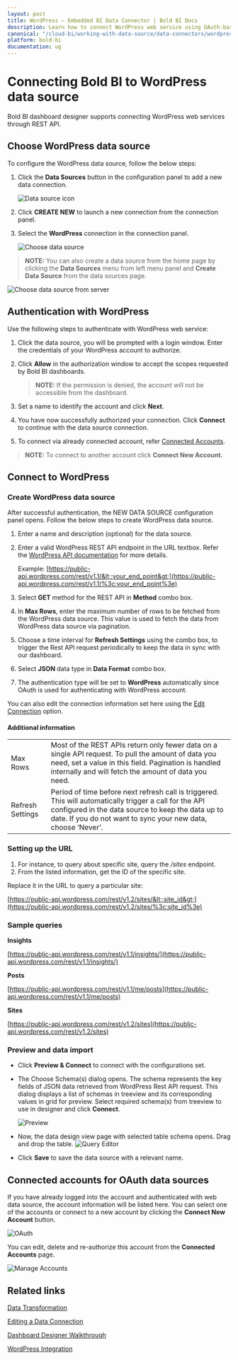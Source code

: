 ```yaml
---
layout: post
title: WordPress – Embedded BI Data Connector | Bold BI Docs
description: Learn how to connect WordPress web service using OAuth-based authentication through REST API endpoint with Bold BI Embedded.
canonical: "/cloud-bi/working-with-data-source/data-connectors/wordpress/"
platform: bold-bi
documentation: ug
---
```


# Connecting Bold BI to WordPress data source
Bold BI dashboard designer supports connecting WordPress web services through REST API. 

## Choose WordPress data source
To configure the WordPress data source, follow the below steps:
1. Click the **Data Sources** button in the configuration panel to add a new data connection.

   ![Data source icon](/static/assets/embedded/working-with-datasource/data-connectors/images/common/DataSourcesIcon.png)

2. Click **CREATE NEW** to launch a new connection from the connection panel.
3. Select the **WordPress** connection in the connection panel.

   ![Choose data source](/static/assets/embedded/working-with-datasource/data-connectors/images/WordPress/ChooseDS.png)

> **NOTE:**  You can also create a data source from the home page by clicking the **Data Sources** menu from left menu panel and **Create Data Source** from the data sources page.

   ![Choose data source from server](/static/assets/embedded/working-with-datasource/data-connectors/images/WordPress/ChooseDS_Server.png)

## Authentication with WordPress
Use the following steps to authenticate with WordPress web service:

1. Click the data source, you will be prompted with a login window. Enter the credentials of your WordPress account to authorize.
2. Click **Allow** in the authorization window to accept the scopes requested by Bold BI dashboards.

   > **NOTE:**  If the permission is denied, the account will not be accessible from the dashboard.

3. Set a name to identify the account and click **Next**. 
4. You have now successfully authorized your connection. Click **Connect** to continue with the data source connection.
5. To connect via already connected account, refer [Connected Accounts](/embedded-bi/working-with-data-source/data-connectors/wordpress/#connected-accounts-for-oauth-data-sources).

> **NOTE:**  To connect to another account click **Connect New Account.**


## Connect to WordPress
### Create WordPress data source
After successful authentication, the NEW DATA SOURCE configuration panel opens. Follow the below steps to create WordPress data source.
1. Enter a name and description (optional) for the data source.
2. Enter a valid WordPress REST API endpoint in the URL textbox. Refer the [WordPress API documentation](https://developer.wordpress.com/docs/api/) for more details.

    Example: [https://public-api.wordpress.com/rest/v1.1/&lt;:your_end_point&gt;](https://public-api.wordpress.com/rest/v1.1/%3c:your_end_point%3e)    
3. Select **GET** method for the REST API in **Method** combo box.
4. In **Max Rows**, enter the maximum number of rows to be fetched from the WordPress data source. This value is used to fetch the data from WordPress data source via pagination.
5. Choose a time interval for **Refresh Settings** using the combo box, to trigger the Rest API request periodically to keep the data in sync with our dashboard.  
6. Select **JSON** data type in **Data Format** combo box.
7. The authentication type will be set to **WordPress** automatically since OAuth is used for authenticating with WordPress account.

You can also edit the connection information set here using the [Edit Connection](/embedded-bi/working-with-data-source/editing-a-data-connection/) option.

#### Additional information
<table width="600">
<tr>
<td>
Max Rows
</td>
<td>
Most of the REST APIs return only fewer data on a single API request. To pull the amount of data you need, set a value in this field.  
Pagination is handled internally and will fetch the amount of data you need.
</td>
</tr>
<tr>
<td>
Refresh Settings
</td>
<td>
Period of time before next refresh call is triggered. This will automatically trigger a call for the API configured in the data source to keep the data up to date. If you do not want to sync your new data, choose ‘Never’.
</td>
</tr>
</table>

### Setting up the URL

1. For instance, to query about specific site, query the <i>/sites</i> endpoint.
2. From the listed information, get the ID of the specific site.

Replace it in the URL to query a particular site:

[https://public-api.wordpress.com/rest/v1.2/sites/&lt;:site_id&gt;](https://public-api.wordpress.com/rest/v1.2/sites/%3c:site_id%3e)

### Sample queries
**Insights**

[https://public-api.wordpress.com/rest/v1.1/insights/](https://public-api.wordpress.com/rest/v1.1/insights/)

**Posts**

[https://public-api.wordpress.com/rest/v1.1/me/posts](https://public-api.wordpress.com/rest/v1.1/me/posts)

**Sites**

[https://public-api.wordpress.com/rest/v1.2/sites](https://public-api.wordpress.com/rest/v1.2/sites)

### Preview and data import
* Click **Preview & Connect** to connect with the configurations set.
* The Choose Schema(s) dialog opens. The schema represents the key fields of JSON data retrieved from WordPress Rest API request. This dialog displays a list of schemas in treeview and its corresponding values in grid for preview. Select required schema(s) from treeview to use in designer and click **Connect**.

   ![Preview](/static/assets/embedded/working-with-datasource/data-connectors/images/common/Preview.png)

* Now, the data design view page with selected table schema opens. Drag and drop the table.
   ![Query Editor](/static/assets/embedded/working-with-datasource/data-connectors/images/common/QueryEditor.png)

* Click **Save** to save the data source with a relevant name.

## Connected accounts for OAuth data sources
If you have already logged into the account and authenticated with web data source, the account information will be listed here. You can select one of the accounts or connect to a new account by clicking the **Connect New Account** button.

   ![OAuth](/static/assets/embedded/working-with-datasource/data-connectors/images/WordPress/OAuthDS.png)

You can edit, delete and re-authorize this account from the **Connected Accounts** page.

   ![Manage Accounts](/static/assets/embedded/working-with-datasource/data-connectors/images/WordPress/ManageDS.png)

## Related links
[Data Transformation](/embedded-bi/working-with-data-source/transforming-data/joining-table/)

[Editing a Data Connection](/embedded-bi/working-with-data-source/editing-a-data-connection/)   

[Dashboard Designer Walkthrough](/embedded-bi/getting-started/bold-bi-walk-through/)

[WordPress Integration](https://www.boldbi.com/integrations/wordpress?utm_source=syncfusion&utm_medium=documentation&utm_campaign=boldbiwordpressintegration)